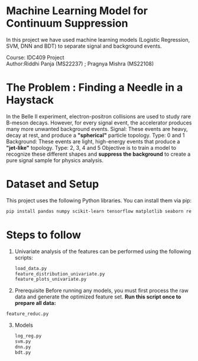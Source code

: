 # Machine Learning Model for Continuum Suppression
In this project we have used machine learning models (Logistic Regression, SVM, DNN and BDT) to separate signal and background events.

Course: IDC409 Project  
Author:Riddhi Panja (MS22237) ; Pragnya Mishra (MS22108)


# The Problem : Finding a Needle in a Haystack
In the Belle II experiment, electron-positron collisions are used to study rare B-meson decays. However, for every signal event, the accelerator produces many more unwanted background events.
Signal: These events are heavy, decay at rest, and produce a **"spherical"** particle topology. Type: 0 and 1
Background: These events are light, high-energy events that produce a **"jet-like"** topology. Type: 2, 3, 4 and 5
Objective is to train a model to recognize these different shapes and **suppress the background** to create a pure signal sample for physics analysis.


# Dataset and Setup
This project uses the following Python libraries. You can install them via pip:

```bash
pip install pandas numpy scikit-learn tensorflow matplotlib seaborn re lightgbm
```

# Steps to follow
1) Univariate analysis of the features can be performed using the following scripts:
   ```bash
   load_data.py
   feature_distribution_univariate.py
   feature_plots_univariate.py
   ```
2) Prerequisite
Before running any models, you must first process the raw data and generate the optimized feature set.
**Run this script once to prepare all data:**
```bash
feature_reduc.py
```
3) Models
   ```bash
   log_reg.py
   svm.py
   dnn.py
   bdt.py
   ``` 
